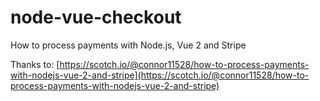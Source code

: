 # node-vue-checkout
How to process payments with Node.js, Vue 2 and Stripe

Thanks to:
[https://scotch.io/@connor11528/how-to-process-payments-with-nodejs-vue-2-and-stripe](https://scotch.io/@connor11528/how-to-process-payments-with-nodejs-vue-2-and-stripe)

